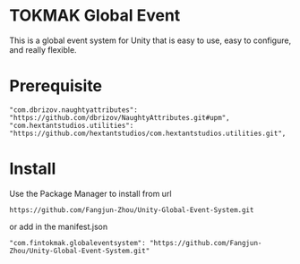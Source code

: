 # TOKMAK Global Event

This is a global event system for Unity that is easy to use, easy to configure, and really flexible.

# Prerequisite

```
"com.dbrizov.naughtyattributes": "https://github.com/dbrizov/NaughtyAttributes.git#upm",
"com.hextantstudios.utilities": "https://github.com/hextantstudios/com.hextantstudios.utilities.git",
```

# Install

Use the Package Manager to install from url

`https://github.com/Fangjun-Zhou/Unity-Global-Event-System.git`

or add in the manifest.json

`"com.fintokmak.globaleventsystem": "https://github.com/Fangjun-Zhou/Unity-Global-Event-System.git"`
